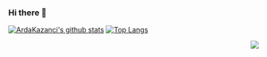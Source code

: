 ### Hi there 👋

[![ArdaKazanci's github stats](https://github-readme-stats.ardakazanci.vercel.app/api?username=ardakazanci&show_icons=true&line_height=21&show_icons=true&theme=vue)](https://github.com/anuraghazra/github-readme-stats)
[![Top Langs](https://github-readme-stats.ardakazanci.vercel.app/api/top-langs/?username=ardakazanci&show_icons=true&layout=compact&theme=vue)](https://github.com/anuraghazra/github-readme-stats)



<img src="https://komarev.com/ghpvc/?username=ardakazanci&color=blue&style=flat-square" align="right" />
